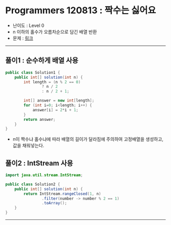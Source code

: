 # Programmers 120813 : 짝수는 싫어요
- 난이도 : Level 0
- n 이하의 홀수가 오름차순으로 담긴 배열 반환
- 문제 : [링크](https://school.programmers.co.kr/learn/courses/30/lessons/120813)

---

## 풀이1 : 순수하게 배열 사용
```java
public class Solution1 {
    public int[] solution(int n) {
        int length = (n % 2 == 0)
                ? n / 2
                : n / 2 + 1;

        int[] answer = new int[length];
        for (int i=0; i<length; i++) {
            answer[i] = 2*i + 1;
        }
        return answer;
    }
}
```
- n이 짝수냐 홀수냐에 따라 배열의 길이가 달라짐에 주의하여 고정배열을 생성하고, 값을 채워넣는다.

## 풀이2 : IntStream 사용
```java
import java.util.stream.IntStream;

public class Solution2 {
    public int[] solution(int n) {
        return IntStream.rangeClosed(1, n)
                .filter(number -> number % 2 == 1)
                .toArray();
    }
}
```

---
